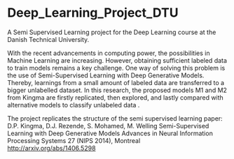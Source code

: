 # Deep_Learning_Project_DTU
A Semi Supervised Learning project for the Deep Learning course at the Danish Technical University.

With the recent advancements in computing power, the possibilities in Machine Learning are increasing. However,  obtaining sufficient labeled data to train models remains a key challenge. One way of solving this problem is the use of Semi-Supervised Learning with Deep Generative Models. Thereby, learnings from a small amount of labeled data are transferred to a bigger unlabelled dataset. In this research, the proposed models M1 and M2 from Kingma are firstly replicated, then explored, and lastly compared with alternative models to classify unlabeled data . 

The project replicates the structure of the semi supervised learning paper: 
D.P. Kingma, D.J. Rezende, S. Mohamed, M. Welling
Semi-Supervised Learning with Deep Generative Models
Advances in Neural Information Processing Systems 27 (NIPS 2014), Montreal
http://arxiv.org/abs/1406.5298
